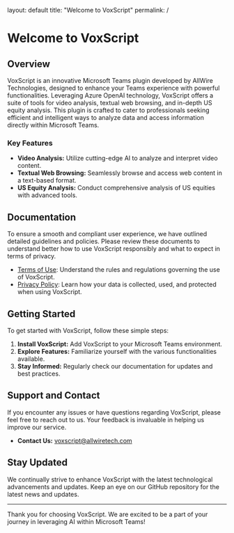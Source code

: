 layout: default
title: "Welcome to VoxScript"
permalink: /


# Welcome to VoxScript

## Overview

VoxScript is an innovative Microsoft Teams plugin developed by AllWire Technologies, designed to enhance your Teams experience with powerful functionalities. Leveraging Azure OpenAI technology, VoxScript offers a suite of tools for video analysis, textual web browsing, and in-depth US equity analysis. This plugin is crafted to cater to professionals seeking efficient and intelligent ways to analyze data and access information directly within Microsoft Teams.

### Key Features

- **Video Analysis:** Utilize cutting-edge AI to analyze and interpret video content.
- **Textual Web Browsing:** Seamlessly browse and access web content in a text-based format.
- **US Equity Analysis:** Conduct comprehensive analysis of US equities with advanced tools.

## Documentation

To ensure a smooth and compliant user experience, we have outlined detailed guidelines and policies. Please review these documents to understand better how to use VoxScript responsibly and what to expect in terms of privacy.

- [Terms of Use](./TermsOfUse/): Understand the rules and regulations governing the use of VoxScript.
- [Privacy Policy](./PrivacyPolicy/): Learn how your data is collected, used, and protected when using VoxScript.

## Getting Started

To get started with VoxScript, follow these simple steps:

1. **Install VoxScript:** Add VoxScript to your Microsoft Teams environment.
2. **Explore Features:** Familiarize yourself with the various functionalities available.
3. **Stay Informed:** Regularly check our documentation for updates and best practices.

## Support and Contact

If you encounter any issues or have questions regarding VoxScript, please feel free to reach out to us. Your feedback is invaluable in helping us improve our service.

- **Contact Us:** voxscript@allwiretech.com

## Stay Updated

We continually strive to enhance VoxScript with the latest technological advancements and updates. Keep an eye on our GitHub repository for the latest news and updates.

---

Thank you for choosing VoxScript. We are excited to be a part of your journey in leveraging AI within Microsoft Teams!
